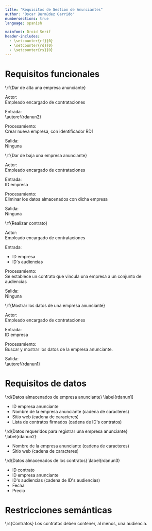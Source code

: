 ```yaml
---
title: "Requisitos de Gestión de Anunciantes"
author: "Óscar Bermúdez Garrido"
numbersections: true
language: spanish

mainfont: Droid Serif
header-includes:
  - \setcounter{rf}{0}
  - \setcounter{rd}{0}
  - \setcounter{rs}{0}
---
```


# Requisitos funcionales

\rf{Dar de alta una empresa anunciante}

Actor:  
Empleado encargado de contrataciones

Entrada:  
\autoref{rdanun2}

Procesamiento:  
Crear nueva empresa, con identificador RD1

Salida:  
Ninguna

\rf{Dar de baja una empresa anunciante}

Actor:  
Empleado encargado de contrataciones

Entrada:  
ID empresa

Procesamiento:  
Eliminar los datos almacenados con dicha empresa

Salida:  
Ninguna

\rf{Realizar contrato}

Actor:  
Empleado encargado de contrataciones

Entrada:  

 - ID empresa
 - ID's audiencias

Procesamiento:  
Se establece un contrato que vincula una empresa a un conjunto de audiencias

Salida:  
Ninguna

\rf{Mostrar los datos de una empresa anunciante}

Actor:  
Empleado encargado de contrataciones

Entrada:  
ID empresa

Procesamiento:  
Buscar y mostrar los datos de la empresa anunciante.

Salida:  
\autoref{rdanun1}

# Requisitos de datos

\rd{Datos almacenados de empresa anunciante}
\label{rdanun1}

 - ID empresa anunciante
 - Nombre de la empresa anunciante (cadena de caracteres)
 - Sitio web (cadena de caracteres)
 - Lista de contratos firmados (cadena de ID's contratos)

\rd{Datos requeridos para registrar una empresa anunciante}
\label{rdanun2}

 - Nombre de la empresa anunciante 	(cadena de caracteres)
 - Sitio web (cadena de caracteres)

\rd{Datos almacenados de los contratos}
\label{rdanun3}

 - ID contrato
 - ID empresa anunciante
 - ID's audiencias (cadena de ID's audiencias)
 - Fecha
 - Precio

# Restricciones semánticas

\rs{Contratos}
Los contratos deben contener, al menos, una audiencia.
